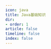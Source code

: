 ```yaml
---
icon: java
title: Java基础知识
dir:
- order: 1
article: false
timeline: false
index: false
---
```


<Catalog />
